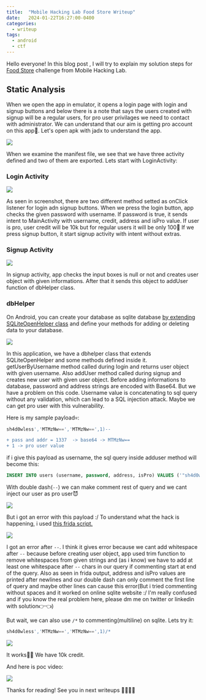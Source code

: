 ```yaml
---
title:  "Mobile Hacking Lab Food Store Writeup"
date:   2024-01-22T16:27:00-0400
categories:
  - writeup
tags:
  - android
  - ctf
---
```



Hello everyone!
In this blog post , I will try to explain my solution steps for [Food Store](https://www.mobilehackinglab.com/course/lab-food-store) challenge from Mobile Hacking Lab. 

## Static Analysis
When we open the app in emulator, it opens a login page with login and signup buttons and below there is a note that says the users created with signup will be a regular users, for pro user privilages we need to contact with administrator. We can understand that our aim is getting pro account on this app👀. Let's open apk with jadx to understand the app.

![](/assets/images_mhl_foodstore/manifest.png)

When we examine the manifest file, we see that we have three activity defined and two of them are exported. Lets start with LoginActivity:

### Login Activity

![](/assets/images_mhl_foodstore/loginactivity.png)

As seen in screenshot, there are two different method setted as onClick listener for login adn signup buttons. When we press the login button, app checks the given password with username. If password is true, it sends intent to MainActivity with username, credit, address and isPro value. If user is pro, user credit will be 10k but for regular users it will be only 100🥺 If we press signup button, it start signup activity with intent without extras.

### Signup Activity

![](/assets/images_mhl_foodstore/signup.png)

In signup activity, app checks the input boxes is null or not and creates user object with given informations. After that it sends this object to addUser function of dbHelper class.

### dbHelper

On Android, you can create your database as sqlite database [by extending SQLiteOpenHelper class](https://developer.android.com/training/data-storage/sqlite#DbHelper) and define your methods for adding or deleting data to your database.

![](/assets/images_mhl_foodstore/dbhelper.png)

In this application, we have a dbhelper class that extends SQLiteOpenHelper and some methods defined inside it. getUserByUsername method called during login and returns user object with given username. Also addUser method called during signup and creates new user with given user object. Before adding informations to database, password and address strings are encoded with Base64. But we have a problem on this code. Username value is concatenating to sql query without any validation, which can lead to a SQL injection attack. Maybe we can get pro user with this vulnerability.

Here is my sample payload💀:
```sql
sh4d0wless','MTMzNw==','MTMzNw==',1)--

+ pass and addr = 1337  -> base64 -> MTMzNw==
+ 1 -> pro user value
```
if i give this payload as username, the sql query inside adduser method will become this:

```sql
INSERT INTO users (username, password, address, isPro) VALUES ('"sh4d0wless','MTMzNw==','MTMzNw==',1)-- + "', '" + encodedPassword + "', '" + encodedAddress + "', 0)
```
With double dash(`--`) we can make comment rest of query and we cant inject our user as pro user😈

![](/assets/images_mhl_foodstore/error1.png)

But i got an error with this payload :/ To understand what the hack is happening, i used [this frida script.](https://codeshare.frida.re/@ninjadiary/sqlite-database/)

![](/assets/images_mhl_foodstore/error2.png)

I got an error after `--`. I think it gives error because we cant add whitespace after `--` because before creating user object, app used trim function to remove whitespaces from given strings and (as i know) we have to add at least one whitespace after `--` chars in our query if commenting start at end of the query. Also as seen in frida output, address and isPro values are printed after newlines and our double dash can only comment the first line of query and maybe other lines can cause this error(But i tried commenting without spaces and it worked on online sqlite website :/ I'm really confused and if you know the real problem here, please dm me on twitter or linkedin with solution👉👈)

But wait, we can also use `/*` to commenting(multiline) on sqlite. Lets try it:
```sql
sh4d0wless','MTMzNw==','MTMzNw==',1)/*
```
![](/assets/images_mhl_foodstore/success.png)

It works🎉🎉 We have 10k credit.

And here is poc video:

[![](https://img.youtube.com/vi/P9AT2L-slcg/0.jpg)](https://www.youtube.com/watch?v=P9AT2L-slcg)

Thanks for reading! See you in next writeups 👋🏻👋🏻
